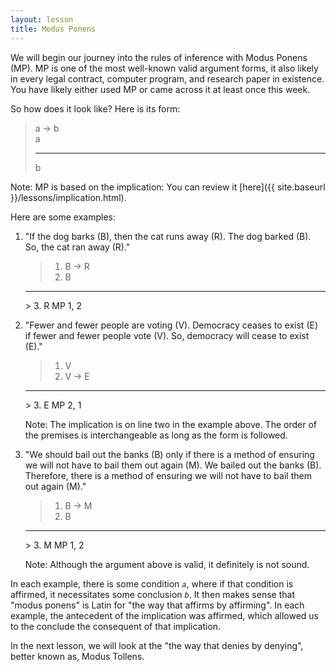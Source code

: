```yaml
---
layout: lesson
title: Modus Ponens
---
```


We will begin our journey into the rules of inference with Modus Ponens (MP). MP is one of the most well-known valid argument forms, it also likely in every legal contract, computer program, and research paper in existence. You have likely either used MP or came across it at least once this week.

So how does it look like? Here is its form:

> a → b <br>
> a 
><hr>
> b

Note: MP is based on the implication: You can review it [here]({{ site.baseurl }}/lessons/implication.html).

Here are some examples:

1. "If the dog barks (B), then the cat runs away (R). The dog barked (B). So, the cat ran away (R)."

    > 1. B → R
    > 2. B
    <hr>
    > 3. R <span class="deduction-support">MP 1, 2</span>

2. "Fewer and fewer people are voting (V). Democracy ceases to exist (E) if fewer and fewer people vote (V). So, democracy will cease to exist (E)."

    > 1. V
    > 2. V → E
    <hr>
    > 3. E <span class="deduction-support">MP 2, 1</span>

    Note: The implication is on line two in the example above. The order of the premises is interchangeable as long as the form is followed.

3. "We should bail out the banks (B) only if there is a method of ensuring we will not have to bail them out again (M). We bailed out the banks (B). Therefore, there is a method of ensuring we will not have to bail them out again (M)."

    > 1. B → M
    > 2. B
    <hr>
    > 3. M <span class="deduction-support">MP 1, 2</span>

    Note: Although the argument above is valid, it definitely is not sound.

In each example, there is some condition _`a`_, where if that condition is affirmed, it necessitates some conclusion _`b`_. It then makes sense that "modus ponens" is Latin for "the way that affirms by affirming". In each example, the antecedent of the implication was affirmed, which allowed us to the conclude the consequent of that implication.

In the next lesson, we will look at the "the way that denies by denying", better known as, Modus Tollens.